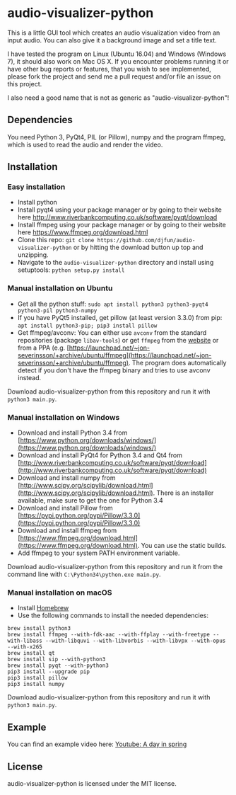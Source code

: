 audio-visualizer-python
=======================

This is a little GUI tool which creates an audio visualization video from an input audio.
You can also give it a background image and set a title text.

I have tested the program on Linux (Ubuntu 16.04) and Windows (Windows 7), it should also work on Mac OS X. If you encounter problems
running it or have other bug reports or features, that you wish to see implemented, please fork the project and send me a pull request and/or file an issue on this project.

I also need a good name that is not as generic as "audio-visualizer-python"!

Dependencies
------------
You need Python 3, PyQt4, PIL (or Pillow), numpy and the program ffmpeg, which is used to read the audio and render the video.

Installation
------------
### Easy installation
* Install python
* Install pyqt4 using your package manager or by going to their website here http://www.riverbankcomputing.co.uk/software/pyqt/download
* Install ffmpeg using your package manager or by going to their website here https://www.ffmpeg.org/download.html
* Clone this repo: `git clone https://github.com/djfun/audio-visualizer-python` or by hitting the download button up top and unzipping.
* Navigate to the `audio-visualizer-python` directory and install using setuptools: `python setup.py install`

### Manual installation on Ubuntu
* Get all the python stuff: `sudo apt install python3 python3-pyqt4 python3-pil python3-numpy`
* If you have PyQt5 installed, get pillow (at least version 3.3.0) from pip: `apt install python3-pip; pip3 install pillow`
* Get ffmpeg/avconv:
You can either use `avconv` from the standard repositories (package `libav-tools`) or get `ffmpeg` from the [website](http://ffmpeg.org/) or from a PPA (e.g. [https://launchpad.net/~jon-severinsson/+archive/ubuntu/ffmpeg](https://launchpad.net/~jon-severinsson/+archive/ubuntu/ffmpeg). The program does automatically detect if you don't have the ffmpeg binary and tries to use avconv instead.

Download audio-visualizer-python from this repository and run it with `python3 main.py`.

### Manual installation on Windows
* Download and install Python 3.4 from [https://www.python.org/downloads/windows/](https://www.python.org/downloads/windows/)
* Download and install PyQt4 for Python 3.4 and Qt4 from [http://www.riverbankcomputing.co.uk/software/pyqt/download](http://www.riverbankcomputing.co.uk/software/pyqt/download)
* Download and install numpy from [http://www.scipy.org/scipylib/download.html](http://www.scipy.org/scipylib/download.html). There is an installer available, make sure to get the one for Python 3.4
* Download and install Pillow from [https://pypi.python.org/pypi/Pillow/3.3.0](https://pypi.python.org/pypi/Pillow/3.3.0)
* Download and install ffmpeg from [https://www.ffmpeg.org/download.html](https://www.ffmpeg.org/download.html). You can use the static builds.
* Add ffmpeg to your system PATH environment variable.

Download audio-visualizer-python from this repository and run it from the command line with `C:\Python34\python.exe main.py`.

### Manual installation on macOS

* Install [Homebrew](http://brew.sh/)
* Use the following commands to install the needed dependencies:

```
brew install python3
brew install ffmpeg --with-fdk-aac --with-ffplay --with-freetype --with-libass --with-libquvi --with-libvorbis --with-libvpx --with-opus --with-x265
brew install qt
brew install sip --with-python3
brew install pyqt --with-python3
pip3 install --upgrade pip
pip3 install pillow
pip3 install numpy
```

Download audio-visualizer-python from this repository and run it with `python3 main.py`.

Example
-------
You can find an example video here:
[Youtube: A day in spring](https://www.youtube.com/watch?v=-M3jR1NuJHM)

License
-------
audio-visualizer-python is licensed under the MIT license.
